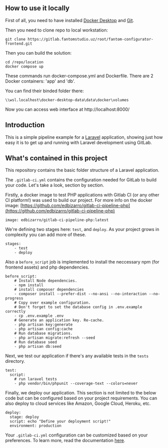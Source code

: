 ## How to use it locally

First of all, you need to have installed [Docker Desktop]((https://docs.docker.com/desktop/install/windows-install/)) and [Git]((https://git-scm.com/download/win)).

Then you need to clone repo to local workstation:

```
git clone https://gitlab.fantomstudio.uz/root/fantom-configurator-frontend.git
```

Then you can build the solution:

```
cd /repo/location
docker compose up
```

These commands run docker-compose.yml and Dockerfile. 
There are 2 Docker containers: 'app' and 'db'.

You can find their binded folder there: 

```
\\wsl.localhost\docker-desktop-data\data\docker\volumes
```

Now you can access web interface at http://localhost:8000/



## Introduction

This is a simple pipeline example for a [Laravel]((https://laravel.com/docs)) application, showing just
how easy it is to get up and running with Laravel development using GitLab.

## What's contained in this project

This repository contains the basic folder structure of a Laravel application. 

The `.gitlab-ci.yml` contains the configuration needed for GitLab to build your code. Let's take a look, section by section.

Firstly, a docker image to test PHP applications with Gitlab CI (or any other CI platform!) was used to build our project. For more info on the docker image: [https://github.com/edbizarro/gitlab-ci-pipeline-php](https://github.com/edbizarro/gitlab-ci-pipeline-php)

```
image: edbizarro/gitlab-ci-pipeline-php:latest
```

We're defining two stages here: `test`, and `deploy`. As your project grows
in complexity you can add more of these. 

```
stages:
    - test
    - deploy
```

Also a `before_script` job is implemented to install the neccessary npm (for frontend assets) and php dependencies.

```
before_script:
    # Install Node dependencies.
    - npm install
    # install composer dependencies
    - composer install --prefer-dist --no-ansi --no-interaction --no-progress
    # Copy over example configuration.
    # Don't forget to set the database config in .env.example correctly
    - cp .env.example .env
    # Generate an application key. Re-cache.
    - php artisan key:generate
    - php artisan config:cache
    # Run database migrations.
    - php artisan migrate:refresh --seed
    # Run database seed
    - php artisan db:seed
```

Next, we test our application if there's any available tests in the `tests` directory.

```
test:
  script:
    # run laravel tests
    - php vendor/bin/phpunit --coverage-text --colors=never
```

Finally, we deploy our application. This section is not limited to the below code but can be configured based on your project requirements.  You can also deploy to cloud services like Amazon, Google Cloud, Heroku, etc.

```
deploy:
  stage: deploy
  script: echo "Define your deployment script!"
  environment: production
```

Your `.gitlab-ci.yml` configuration can be customized based on your preferences. To learn more, read the documentation [here](https://docs.gitlab.com/ee/ci/yaml/).
